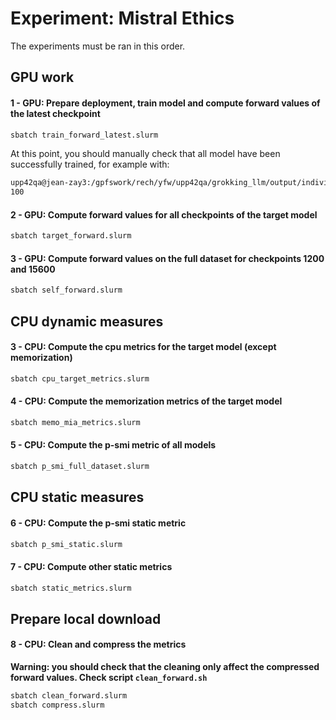 # Experiment: Mistral Ethics

The experiments must be ran in this order.

## GPU work

#### 1 - GPU: Prepare deployment, train model and compute forward values of the latest checkpoint

```bash
sbatch train_forward_latest.slurm
```

At this point, you should manually check that all model have been successfully trained, for example with:

```bash
upp42qa@jean-zay3:/gpfswork/rech/yfw/upp42qa/grokking_llm/output/individual$ find . -type d -name checkpoint-15600 | wc -l
100
```

#### 2 - GPU: Compute forward values for all checkpoints of the target model

```bash
sbatch target_forward.slurm
```

#### 3 - GPU: Compute forward values on the full dataset for checkpoints 1200 and 15600

```bash
sbatch self_forward.slurm
```

## CPU dynamic measures

#### 3 - CPU: Compute the cpu metrics for the target model (except memorization)

```bash
sbatch cpu_target_metrics.slurm
```

#### 4 - CPU: Compute the memorization metrics of the target model

```bash
sbatch memo_mia_metrics.slurm
```

#### 5 - CPU: Compute the p-smi metric of all models

```bash
sbatch p_smi_full_dataset.slurm
```

## CPU static measures

#### 6 - CPU: Compute the p-smi static metric

```bash
sbatch p_smi_static.slurm
```

#### 7 - CPU: Compute other static metrics

```bash
sbatch static_metrics.slurm
```

## Prepare local download

#### 8 - CPU: Clean and compress the metrics

**Warning: you should check that the cleaning only affect the compressed forward values. Check script `clean_forward.sh`**

```bash
sbatch clean_forward.slurm
sbatch compress.slurm
```
